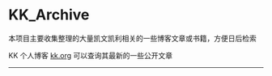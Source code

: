 # KK_Archive 
本项目主要收集整理的大量凯文凯利相关的一些博客文章或书籍，方便日后检索
 
KK 个人博客 [kk.org](kk.org) 可以查询其最新的一些公开文章

------



